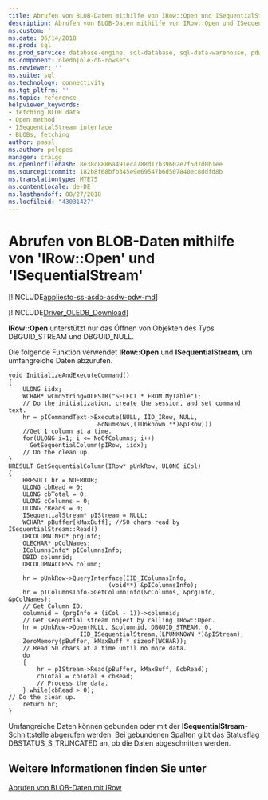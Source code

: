 ```yaml
---
title: Abrufen von BLOB-Daten mithilfe von IRow::Open und ISequentialStream | Microsoft-Dokumentation
description: Abrufen von BLOB-Daten mithilfe von IRow::Open und ISequentialStream
ms.custom: ''
ms.date: 06/14/2018
ms.prod: sql
ms.prod_service: database-engine, sql-database, sql-data-warehouse, pdw
ms.component: oledb|ole-db-rowsets
ms.reviewer: ''
ms.suite: sql
ms.technology: connectivity
ms.tgt_pltfrm: ''
ms.topic: reference
helpviewer_keywords:
- fetching BLOB data
- Open method
- ISequentialStream interface
- BLOBs, fetching
author: pmasl
ms.author: pelopes
manager: craigg
ms.openlocfilehash: 8e38c8886a491eca788d17b39602e7f5d7d0b1ee
ms.sourcegitcommit: 182b8f68bfb345e9e69547b6d507840ec8ddfd8b
ms.translationtype: MTE75
ms.contentlocale: de-DE
ms.lasthandoff: 08/27/2018
ms.locfileid: "43031427"
---
```

# <a name="fetching-blob-data-using-irowopen-and-isequentialstream"></a>Abrufen von BLOB-Daten mithilfe von 'IRow::Open' und 'ISequentialStream'
[!INCLUDE[appliesto-ss-asdb-asdw-pdw-md](../../../includes/appliesto-ss-asdb-asdw-pdw-md.md)]

[!INCLUDE[Driver_OLEDB_Download](../../../includes/driver_oledb_download.md)]

  **IRow::Open** unterstützt nur das Öffnen von Objekten des Typs DBGUID_STREAM und DBGUID_NULL.  
  
 Die folgende Funktion verwendet **IRow::Open** und **ISequentialStream**, um umfangreiche Daten abzurufen.  
  
```  
void InitializeAndExecuteCommand()  
{  
    ULONG iidx;  
    WCHAR* wCmdString=OLESTR("SELECT * FROM MyTable");  
    // Do the initialization, create the session, and set command text.  
    hr = pICommandText->Execute(NULL, IID_IRow, NULL,   
                         &cNumRows,(IUnknown **)&pIRow)))  
    //Get 1 column at a time.  
    for(ULONG i=1; i <= NoOfColumns; i++)  
      GetSequentialColumn(pIRow, iidx);  
    // Do the clean up.  
}  
HRESULT GetSequentialColumn(IRow* pUnkRow, ULONG iCol)  
{  
    HRESULT hr = NOERROR;  
    ULONG cbRead = 0;  
    ULONG cbTotal = 0;  
    ULONG cColumns = 0;  
    ULONG cReads = 0;  
    ISequentialStream* pIStream = NULL;  
    WCHAR* pBuffer[kMaxBuff]; //50 chars read by ISequentialStream::Read()  
    DBCOLUMNINFO* prgInfo;  
    OLECHAR* pColNames;  
    IColumnsInfo* pIColumnsInfo;  
    DBID columnid;  
    DBCOLUMNACCESS column;  
  
    hr = pUnkRow->QueryInterface(IID_IColumnsInfo,   
                            (void**) &pIColumnsInfo);  
    hr = pIColumnsInfo->GetColumnInfo(&cColumns, &prgInfo, &pColNames);  
    // Get Column ID.  
    columnid = (prgInfo + (iCol - 1))->columnid;  
    // Get sequential stream object by calling IRow::Open.  
    hr = pUnkRow->Open(NULL, &columnid, DBGUID_STREAM, 0,   
                    IID_ISequentialStream,(LPUNKNOWN *)&pIStream);  
    ZeroMemory(pBuffer, kMaxBuff * sizeof(WCHAR));  
    // Read 50 chars at a time until no more data.  
    do  
    {  
        hr = pIStream->Read(pBuffer, kMaxBuff, &cbRead);  
        cbTotal = cbTotal + cbRead;  
        // Process the data.  
    } while(cbRead > 0);  
// Do the clean up.  
    return hr;  
}  
```  
  
 Umfangreiche Daten können gebunden oder mit der **ISequentialStream**-Schnittstelle abgerufen werden. Bei gebundenen Spalten gibt das Statusflag DBSTATUS_S_TRUNCATED an, ob die Daten abgeschnitten werden.  
  
## <a name="see-also"></a>Weitere Informationen finden Sie unter  
 [Abrufen von BLOB-Daten mit IRow](../../oledb/ole-db-rowsets/fetching-a-single-row-with-irow.md)  
  
  
